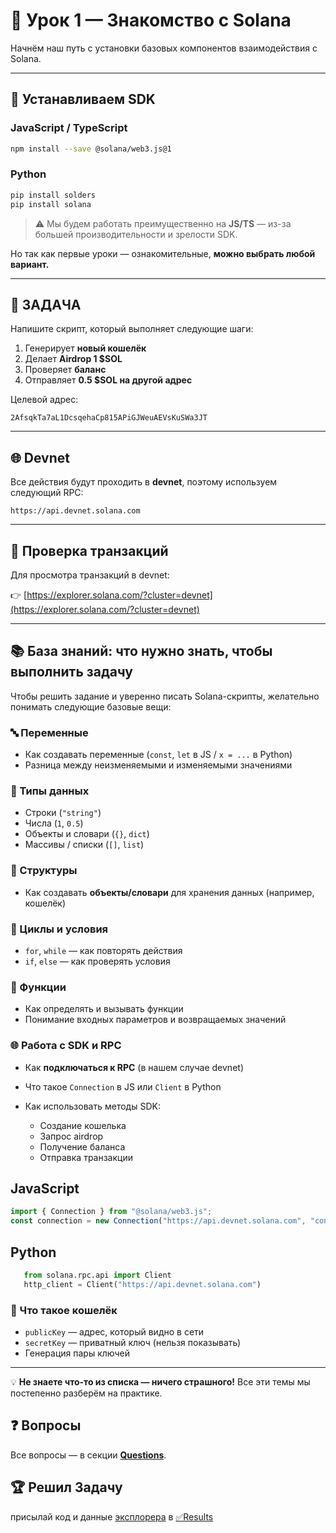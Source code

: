 # 🧪 Урок 1 — Знакомство с Solana

Начнём наш путь с установки базовых компонентов взаимодействия с Solana.

---

## 💚 Устанавливаем SDK

### JavaScript / TypeScript

```bash
npm install --save @solana/web3.js@1
```

### Python

```bash
pip install solders
pip install solana
```

> ⚠️ Мы будем работать преимущественно на **JS/TS** — из-за большей производительности и зрелости SDK.

Но так как первые уроки — ознакомительные, **можно выбрать любой вариант.**

---

## 🎯 ЗАДАЧА

Напишите скрипт, который выполняет следующие шаги:

1. Генерирует **новый кошелёк**
2. Делает **Airdrop 1 \$SOL**
3. Проверяет **баланс**
4. Отправляет **0.5 \$SOL на другой адрес**

Целевой адрес:

```
2AfsqkTa7aL1DcsqehaCp815APiGJWeuAEVsKuSWa3JT
```

---

## 🌐 Devnet

Все действия будут проходить в **devnet**, поэтому используем следующий RPC:

```
https://api.devnet.solana.com
```

---

## 🔎 Проверка транзакций

Для просмотра транзакций в devnet:

👉 [https://explorer.solana.com/?cluster=devnet](https://explorer.solana.com/?cluster=devnet)

---

## 📚 База знаний: что нужно знать, чтобы выполнить задачу

Чтобы решить задание и уверенно писать Solana-скрипты, желательно понимать следующие базовые вещи:

### 🔤 Переменные

- Как создавать переменные (`const`, `let` в JS / `x = ...` в Python)
- Разница между неизменяемыми и изменяемыми значениями

### 🧠 Типы данных

- Строки (`"string"`)
- Числа (`1`, `0.5`)
- Объекты и словари (`{}`, `dict`)
- Массивы / списки (`[]`, `list`)

### 🧱 Структуры

- Как создавать **объекты/словари** для хранения данных (например, кошелёк)

### 🔁 Циклы и условия

- `for`, `while` — как повторять действия
- `if`, `else` — как проверять условия

### 🔧 Функции

- Как определять и вызывать функции
- Понимание входных параметров и возвращаемых значений

### 🌐 Работа с SDK и RPC

- Как **подключаться к RPC** (в нашем случае devnet)
- Что такое `Connection` в JS или `Client` в Python
- Как использовать методы SDK:

  - Создание кошелька
  - Запрос airdrop
  - Получение баланса
  - Отправка транзакции

## JavaScript

```ts
import { Connection } from "@solana/web3.js";
const connection = new Connection("https://api.devnet.solana.com", "confirmed");
```

## Python

```python
   from solana.rpc.api import Client
   http_client = Client("https://api.devnet.solana.com")
```

### 💸 Что такое кошелёк

- `publicKey` — адрес, который видно в сети
- `secretKey` — приватный ключ (нельзя показывать)
- Генерация пары ключей

---

💡 **Не знаете что-то из списка — ничего страшного!** Все эти темы мы постепенно разберём на практике.

## ❓ Вопросы

Все вопросы — в секции **[Questions](https://t.me/c/2772080252/291)**.

## 🏆 Решил Задачу

присылай код и данные [эксплорера](https://explorer.solana.com/?cluster=devnet) в [✅Results](https://t.me/c/2772080252/368)
